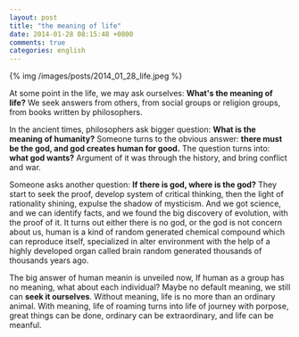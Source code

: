 ```yaml
---
layout: post
title: "the meaning of life"
date: 2014-01-28 08:15:48 +0800
comments: true
categories: english
---
```


{% img /images/posts/2014_01_28_life.jpeg %}

At some point in the life, we may ask ourselves: **What's the meaning of life?**
We seek answers from others, from social groups or religion groups, from books written by philosophers.

In the ancient times, philosophers ask bigger question: **What is the meaning of humanity?**
Someone turns to the obvious answer: **there must be the god, and god creates human for good.**
The question turns into: **what god wants?** Argument of it was through the history, and bring conflict and war.

Someone asks another question: **If there is god, where is the god?**
They start to seek the proof, develop system of critical thinking, then the light of rationality shining, expulse the shadow of mysticism.
And we got science, and we can identify facts, and we found the big discovery of evolution, with the proof of it.
It turns out either there is no god, or the god is not concern about us,
human is a kind of random generated chemical compound which can reproduce itself,
specialized in alter environment with the help of a highly developed organ called brain random generated thousands of thousands years ago.

The big answer of human meanin is unveiled now, If human as a group has no meaning, what about each individual?
Maybe no default meaning, we still can **seek it ourselves**. Without meaning, life is no more than an ordinary animal.
With meaning, life of roaming turns into life of journey with porpose, great things can be done, ordinary can be extraordinary,
and life can be meanful.



